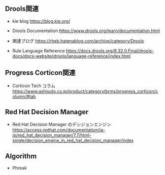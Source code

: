 
## Drools関連
- kie blog
https://blog.kie.org/

- Drools Documentation
https://www.drools.org/learn/documentation.html

- 関連ブログ
https://rheb.hatenablog.com/archive/category/Drools

- Rule Language Reference
https://docs.drools.org/8.32.0.Final/drools-docs/docs-website/drools/language-reference/index.html

## Progress Corticon関連

- Corticon Tech コラム
https://www.ashisuto.co.jp/product/category/brms/progress_corticon/column/#tab

## Red Hat Decision Manager

- Red Hat Decision Manager のデシジョンエンジン
https://access.redhat.com/documentation/ja-jp/red_hat_decision_manager/7.7/html-single/decision_engine_in_red_hat_decision_manager/index

## Algorithm
- Phreak
